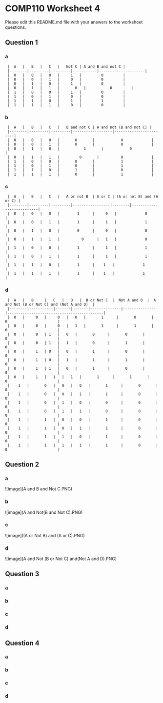 # COMP110 Worksheet 4

Please edit this README.md file with your answers to the worksheet questions.

## Question 1

### a 
     |	A   |	B   |	C   |	Not C |	A and B and not C |
     |--------|---------|---------|-----------|---------------------|
     |	0   |	0   |	0   |	  1   |	        0         |
     |	0   |	0   |	1   |	  0   |	        0         |
     |	0   |	1   |	0   | 	  1   |	        0         |
     |	0   |	1   |	1   |       0   |	        0         |
     |	1   |	0   |	0   |	  1   |	        0         |
     |	1   |	0   |	1   |	  0   |	        0         |
     |	1   |	1   |	0   |	  1   |	        1         |
     |	1   |	1   |	1   |	  0   |	        0         |

### b
     |	A   |	B   |	C   |	B and not C | A and not (B and not C) |
     |--------|---------|---------|------------------|------------------------|
     |	0   |	0   |	0   |	    0       |	         0             |
     |	0   |	0   |	1   |	    0       |	         0             |
     |	0   |	1   |	0   |    	    1       |	         0             |
     |	0   |	1   |	1   |         0       |	         0             |
     |	1   |	0   |	0   |	    0       |	         1             |
     |	1   |	0   |	1   |	    0       |	         1             |
     |	1   |	1   |	0   |	    1       |	         0             |
     |	1   |	1   |	1   |	    0       |	         1             |
### c
     |	A   |	B   |	C   |	A or not B  | A or C | (A or not B) and (A or C) |
     |--------|---------|---------|-----------------|--------|---------------------------|
     |	0   |	0   |	0   |	     1      |	  0   |             0             |
     |	0   |	0   |	1   |	     1      |	  1   |             1             |
     |	0   |	1   |	0   | 	     0      |	  0   |             0             |
     |	0   |	1   |	1   |          0      |	  1   |             0             |
     |	1   |	0   |	0   |	     1      |	  1   |             1             |
     |	1   |	0   |	1   |	     1      |	  1   |             1             |
     |	1   |	1   |	0   |	     1      |    1   |             1             |
     |	1   |	1   |	1   |	     1      |    1   |             1             |
### d
     |	A   |	B     |   C   |   D   |  B or Not C  |  Not A and D  |  A and Not (B or Not C) and (Not A and D)  |  
     |--------|-----------|-------|-------|--------------|---------------|--------------------------------------------|
     |	0   |	  0   | 	0   |   0   |       1      |       0       |                    0                       |
     |	0   |	  0   | 	0   |   1   |       1      |       1       |                    0                       |
     |	0   |	  0   |	1   |   0   |       0      |       0       |                    0                       |
     |	0   |	  0   |	1   |   1   |       0      |       1       |                    0                       |
     |	0   |	  1   |	0   |   0   |       1      |       0       |                    0                       |
     |	0   |	  1   |	0   |   1   |       1      |       1       |                    0                       |
     |	0   |	  1   |	1   |   0   |       1      |       0       |                    0                       |
     |	0   |	  1   |   1   |   1   |       1      |       1       |                    0                       |
     |    1   |       0   |   0   |   0   |       1      |       0       |                    0                       |
     |    1   |       0   |   0   |   1   |       1      |       0       |                    0                       |
     |    1   |       0   |   1   |   0   |       0      |       0       |                    0                       |
     |    1   |       0   |   1   |   1   |       0      |       0       |                    0                       |
     |    1   |       1   |   0   |   0   |       1      |       0       |                    0                       |
     |    1   |       1   |   0   |   1   |       1      |       0       |                    0                       |
     |    1   |       1   |   1   |   0   |       1      |       0       |                    0                       |
     |    1   |       1   |   1   |   1   |       1      |       0       |                    0                       |
## Question 2

### a
![image](A and B and Not C.PNG)
### b
![image](A and Not(B and Not C).PNG)
### c
![image]((A or Not B) and (A or C).PNG)
### d
![image](A and Not (B or Not C) and(Not A and D).PNG)
## Question 3

### a

### b

### c

### d

## Question 4

### a

### b

### c

### d

